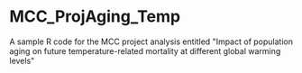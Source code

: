 # MCC_ProjAging_Temp

A sample R code for the MCC project analysis entitled "Impact of population aging on future temperature-related mortality at different global warming levels" 
